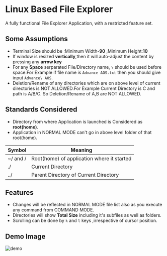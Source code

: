 
# Linux Based File Explorer


A fully functional File Explorer Application, with a restricted feature set.


## Some Assumptions

- Terminal Size should be :Minimum Width-**90** ,Minimum Height:**10**
- If window is resized **vertically**,then it will auto-adjust the content by pressing any **arrow key** 
- For any **Space** serparated File/Directory name, `\` should be used before space.For Example if file name is `Advance AOS.txt` then you should give input `Advance\ AOS`.
- Deletion/Rename of any directories which are on above level of current directories is NOT ALLOWED.For Example Current Directory is C and path is A/B/C. So Deletion/Rename of A,B are NOT ALLOWED.

## Standards Considered
- Directory from where Application is launched is Considered as **root(home)**.
- Application in NORMAL MODE can't go in above level folder of that root(home).



| Symbol             | Meaning                                                                |
| ----------------- | ------------------------------------------------------------------ |
| ~/ and / | Root(home) of application where it started |
| ./ | Current Directory |
| ../ | Parent Directory of Current Directory |



## Features 
- Changes will be reflected in NORMAL MODE file list also as you execute any command from COMMAND MODE.
- Directories will show **Total Size** including it's subfiles as well as folders.
- Scrolling can be done by `k` and `l` keys ,irrespective of cursor position. 

## Demo Image

![demo](https://user-images.githubusercontent.com/43428382/140296262-674a3b7a-621e-4832-9ef8-704385d5b468.png)
